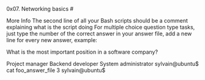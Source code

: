 0x07. Networking basics #

More Info
The second line of all your Bash scripts should be a comment explaining what is the script doing
For multiple choice question type tasks, just type the number of the correct answer in your answer file, add a new line for every new answer,
example:

What is the most important position in a software company?

Project manager
Backend developer
System administrator
sylvain@ubuntu$ cat foo_answer_file
3
sylvain@ubuntu$
